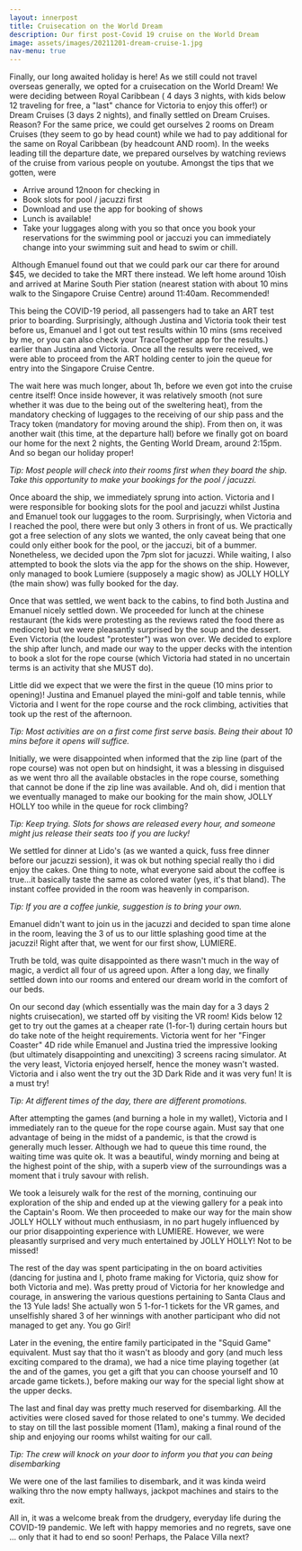 ```yaml
---
layout: innerpost
title: Cruisecation on the World Dream
description: Our first post-Covid 19 cruise on the World Dream
image: assets/images/20211201-dream-cruise-1.jpg
nav-menu: true
---
```


Finally, our long awaited holiday is here! As we still could not travel overseas generally, we opted for a cruisecation on the World Dream! We were deciding between Royal Caribbean ( 4 days 3 nights, with kids below 12 traveling for free, a "last" chance for Victoria to enjoy this offer!) or Dream Cruises (3 days 2 nights), and finally settled on Dream Cruises. Reason? For the same price, we could get ourselves 2 rooms on Dream Cruises (they seem to go by head count) while we had to pay additional for the same on Royal Caribbean (by headcount AND room). In the weeks leading till the departure date, we prepared ourselves by watching reviews of the cruise from various people on youtube. Amongst the tips that we gotten, were

<ul>
<li>Arrive around 12noon for checking in</li>
<li>Book slots for pool / jacuzzi first</li>
<li>Download and use the app for booking of shows</li>
<li>Lunch is available!</li>
<li>Take your luggages along with you so that once you book your reservations for the swimming pool or jaccuzi you can immediately change into your swimming suit and head to swim or chill.
</ul>

<span class="image left"><img src="{% link assets/images/20211201-dream-cruise-2.jpg %}" alt="" /></span>
Although Emanuel found out that we could park our car there for around $45, we decided to take the MRT there instead. We left home around 10ish and arrived at Marine South Pier station (nearest station with about 10 mins walk to the Singapore Cruise Centre) around 11:40am. Recommended!

<span class="image right"><img src="{% link assets/images/20211201-dream-cruise-3.jpg %}" alt="" /></span>This being the COVID-19 period, all passengers had to take an ART test prior to boarding. Surprisingly, although Justina and Victoria took their test before us, Emanuel and I got out test results within 10 mins (sms received by me, or you can also check your TraceTogether app for the results.) earlier than Justina and Victoria. Once all the results were received, we were able to proceed from the ART holding center to join the queue for entry into the Singapore Cruise Centre.

The wait here was much longer, about 1h, before we even got into the cruise centre itself! Once inside however, it was relatively smooth (not sure whether it was due to the being out of the sweltering heat), from the mandatory checking of luggages to the receiving of our ship pass and the Tracy token (mandatory for moving around the ship). From then on, it was another wait (this time, at the departure hall) before we finally got on board our home for the next 2 nights, the Genting World Dream, around 2:15pm. And so began our holiday proper!

<em>Tip: Most people will check into their rooms first when they board the ship. Take this opportunity to make your bookings for the pool / jacuzzi.</em>

Once aboard the ship, we immediately sprung into action. Victoria and I were responsible for booking slots for the pool and jacuzzi whilst Justina and Emanuel took our luggages to the room. Surprisingly, when Victoria and I reached the pool, there were but only 3 others in front of us. We practically got a free selection of any slots we wanted, the only caveat being that one could only either book for the pool, or the jaccuzi, bit of a bummer. Nonetheless, we decided upon the 7pm slot for jacuzzi. While waiting, I also attempted to book the slots via the app for the shows on the ship. However, only managed to book Lumiere (supposely a magic show) as JOLLY HOLLY (the main show) was fully booked for the day.

<span class="image left"><img src="{% link assets/images/20211201-dream-cruise-4.jpg %}" alt="" /></span>Once that was settled, we went back to the cabins, to find both Justina and Emanuel nicely settled down. We proceeded for lunch at the chinese restaurant (the kids were protesting as the reviews rated the food there as mediocre) but we were pleasantly surprised by the soup and the dessert. Even Victoria (the loudest "protester") was won over. We decided to explore the ship after lunch, and made our way to the upper decks with the intention to book a slot for the rope course (which Victoria had stated in no uncertain terms is an activity that she MUST do).

<span class="image right"><img src="{% link assets/images/20211201-dream-cruise-5.jpg %}" alt="" /></span>Little did we expect that we were the first in the queue (10 mins prior to opening)! Justina and Emanuel played the mini-golf and table tennis, while Victoria and I went for the rope course and the rock climbing, activities that took up the rest of the afternoon.

<em>Tip: Most activities are on a first come first serve basis. Being their about 10 mins before it opens will suffice.</em>

Initially, we were disappointed when informed that the zip line (part of the rope course) was not open but on hindsight, it was a blessing in disguised as we went thro all the available obstacles in the rope course, something that cannot be done if the zip line was available. And oh, did i mention that we eventually managed to make our booking for the main show, JOLLY HOLLY too while in the queue for rock climbing?

<em>Tip: Keep trying. Slots for shows are released every hour, and someone might jus release their seats too if you are lucky!</em>

<span class="image left"><img src="{% link assets/images/20211201-dream-cruise-6.jpg %}" alt="" /></span>We settled for dinner at Lido's (as we wanted a quick, fuss free dinner before our jacuzzi session), it was ok but nothing special really tho i did enjoy the cakes. One thing to note, what everyone said about the coffee is true...it basically taste the same as colored water (yes, it's that bland). The instant coffee provided in the room was heavenly in comparison.

<em>Tip: If you are a coffee junkie, suggestion is to bring your own.</em>

<span class="image left"><img src="{% link assets/images/20211201-dream-cruise-7.jpg %}" alt="" /></span>Emanuel didn't want to join us in the jacuzzi and decided to span time alone in the room, leaving the 3 of us to our little splashing good time at the jacuzzi! Right after that, we went for our first show, LUMIERE.

Truth be told, was quite disappointed as there wasn't much in the way of magic, a verdict all four of us agreed upon. After a long day, we finally settled down into our rooms and entered our dream world in the comfort of our beds.

<span class="image left"><img src="{% link assets/images/20211201-dream-cruise-9.jpg %}" alt="" /></span>On our second day (which essentially was the main day for a 3 days 2 nights cruisecation), we started off by visiting the VR room! Kids below 12 get to try out the games at a cheaper rate (1-for-1) during certain hours but do take note of the height requirements. Victoria went for her "Finger Coaster" 4D ride while Emanuel and Justina tried the impressive looking (but ultimately disappointing and unexciting) 3 screens racing simulator. At the very least, Victoria enjoyed herself, hence the money wasn't wasted. Victoria and i also went the try out the 3D Dark Ride and it was very fun! It is a must try!

<em>Tip: At different times of the day, there are different promotions.</em>

After attempting the games (and burning a hole in my wallet), Victoria and I immediately ran to the queue for the rope course again. Must say that one advantage of being in the midst of a pandemic, is that the crowd is generally much lesser. Although we had to queue this time round, the waiting time was quite ok. It was a beautiful, windy morning and being at the highest point of the ship, with a superb view of the surroundings was a moment that i truly savour with relish.

<span class="image right"><img src="{% link assets/images/20211201-dream-cruise-10.jpg %}" alt="" /></span>We took a leisurely walk for the rest of the morning, continuing our exploration of the ship and ended up at the viewing gallery for a peak into the Captain's Room. We then proceeded to make our way for the main show JOLLY HOLLY without much enthusiasm, in no part hugely influenced by our prior disappointing experience with LUMIERE. However, we were pleasantly surprised and very much entertained by JOLLY HOLLY! Not to be missed!

<span class="image left"><img src="{% link assets/images/20211201-dream-cruise-12.jpg %}" alt="" /></span>The rest of the day was spent participating in the on board activities (dancing for justina and I, photo frame making for Victoria, quiz show for both Victoria and me). Was pretty proud of Victoria for her knowledge and courage, in answering the various questions pertaining to Santa Claus and the 13 Yule lads! She actually won 5 1-for-1 tickets for the VR games, and unselfishly shared 3 of her winnings with another participant who did not managed to get any. You go Girl!

Later in the evening, the entire family participated in the "Squid Game" equivalent. Must say that tho it wasn't as bloody and gory (and much less exciting compared to the drama), we had a nice time playing together (at the and of the games, you get a gift that you can choose yourself and 10 arcade game tickets.), before making our way for the special light show at the upper decks.

The last and final day was pretty much reserved for disembarking. All the activities were closed saved for those related to one's tummy. We decided to stay on till the last possible moment (11am), making a final round of the ship and enjoying our rooms whilst waiting for our call.

<em>Tip: The crew will knock on your door to inform you that you can being disembarking</em>

 We were one of the last families to disembark, and it was kinda weird walking thro the now empty hallways, jackpot machines and stairs to the exit.

All in, it was a welcome break from the drudgery, everyday life during the COVID-19 pandemic. We left with happy memories and no regrets, save one ... only that it had to end so soon! Perhaps, the Palace Villa next?
